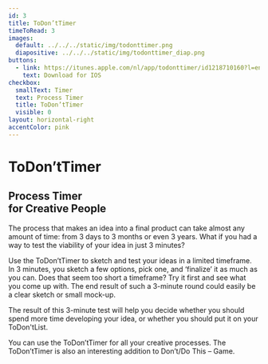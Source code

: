 ```yaml
---
id: 3
title: ToDon’tTimer
timeToRead: 3
images:
  default: ../../../static/img/todonttimer.png
  diapositive: ../../../static/img/todonttimer_diap.png
buttons:
  - link: https://itunes.apple.com/nl/app/todonttimer/id1218710160?l=en&mt=8
    text: Download for IOS
checkbox:
  smallText: Timer
  text: Process Timer
  title: ToDon’tTimer
  visible: 0
layout: horizontal-right
accentColor: pink
---
```


# To&#8203;Don’t&#8203;Timer

## Process Timer<br/>for Creative People

The process that makes an idea into a final product can take almost any amount of time: from 3 days to 3 months or even 3 years. What if you had a way to test the viability of your idea in just 3 minutes?

Use the ToDon’tTimer to sketch and test your ideas in a limited timeframe. In 3 minutes, you sketch a few options, pick one, and ‘finalize’ it as much as you can. Does that seem too short a timeframe? Try it first and see what you come up with. The end result of such a 3-minute round could easily be a clear sketch or small mock-up.

The result of this 3-minute test will help you decide whether you should spend more time developing your idea, or whether you should put it on your ToDon'tList.

You can use the ToDon’tTimer for all your creative processes. The ToDon’tTimer is also an interesting addition to Don’t/Do This – Game.

